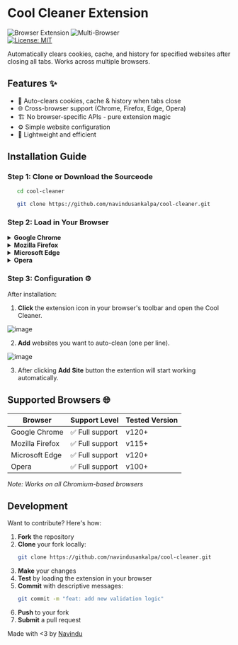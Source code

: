 # Cool Cleaner Extension  

![Browser Extension](https://img.shields.io/badge/Extension-Browser-blue) 
![Multi-Browser](https://img.shields.io/badge/Supports-Chrome|Firefox|Edge|Opera-green)  
[![License: MIT](https://img.shields.io/badge/License-MIT-yellow.svg)](https://opensource.org/licenses/MIT)

Automatically clears cookies, cache, and history for specified websites after closing all tabs. Works across multiple browsers.

## Features ✨

- 🧹 Auto-clears cookies, cache & history when tabs close
- 🌐 Cross-browser support (Chrome, Firefox, Edge, Opera)
- 🏗️ No browser-specific APIs - pure extension magic
- ⚙️ Simple website configuration
- 🚀 Lightweight and efficient

## Installation Guide

### Step 1: Clone or Download the Sourceode
```bash
   cd cool-cleaner
```
```bash
   git clone https://github.com/navindusankalpa/cool-cleaner.git
```
### Step 2: Load in Your Browser
<details><summary><strong>Google Chrome</strong></summary>

1. Visit <b>chrome://extensions/</b>
2. Enable Developer mode (toggle top-right)
3. Click Load unpacked
4. Select the cool-cleaner folder

</details><details> <summary><strong>Mozilla Firefox</strong></summary>
Visit about:debugging

Click This Firefox (left sidebar)

Click Load Temporary Add-on

Select manifest.json from the folder

</details><details> <summary><strong>Microsoft Edge</strong></summary>
Visit edge://extensions/

Enable Developer mode (bottom-left)

Click Load unpacked

Select the cool-cleaner folder

</details><details> <summary><strong>Opera</strong></summary>
Visit 
```bash
   opera://extensions/

Enable Developer mode (top-right)

Click Load unpacked

Select the cool-cleaner folder

</details>

### Step 3: Configuration ⚙️
After installation:

1. **Click** the extension icon in your browser's toolbar and open the Cool Cleaner.
   
![image](https://github.com/user-attachments/assets/dfa60269-2e3c-4688-85cd-fde5d3e01767)

2. **Add** websites you want to auto-clean (one per line).
   
![image](https://github.com/user-attachments/assets/e88e5fb6-db37-47ee-a3b8-5430bbcb9c67)

3. After clicking **Add Site** button the extention will start working automatically.

## Supported Browsers 🌐

| Browser       | Support Level | Tested Version |
|--------------|---------------|----------------|
| Google Chrome | ✅ Full support | v120+         |
| Mozilla Firefox | ✅ Full support | v115+        |
| Microsoft Edge | ✅ Full support | v120+         |
| Opera         | ✅ Full support | v100+         |

*Note: Works on all Chromium-based browsers*

## Development

Want to contribute? Here's how:

1. **Fork** the repository
2. **Clone** your fork locally:
   ```bash
   git clone https://github.com/navindusankalpa/cool-cleaner.git
   ```
3. **Make** your changes
4. **Test** by loading the extension in your browser
5. **Commit** with descriptive messages:
   ```bash
   git commit -m "feat: add new validation logic"
   ```
6. **Push** to your fork
7. **Submit** a pull request

Made with <3 by <a href="https://github.com/navindusankalpa">Navindu</a>
   




